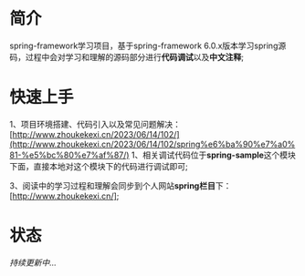 # 简介
spring-framework学习项目，基于spring-framework 6.0.x版本学习spring源码，过程中会对学习和理解的源码部分进行**代码调试**以及**中文注释**;
# 快速上手
1、项目环境搭建、代码引入以及常见问题解决：[http://www.zhoukekexi.cn/2023/06/14/102/](http://www.zhoukekexi.cn/2023/06/14/102/spring%e6%ba%90%e7%a0%81-%e5%bc%80%e7%af%87/)
1、相关调试代码位于**spring-sample**这个模块下面，直接本地对这个模块下的代码进行调试即可;


3、阅读中的学习过程和理解会同步到个人网站**spring栏目**下：[http://www.zhoukekexi.cn/];
# 状态
_持续更新中..._
